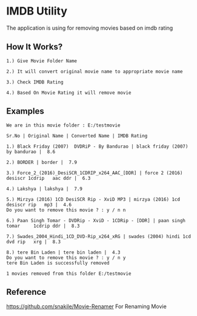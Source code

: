 IMDB Utility
=============
The application is using for removing movies based on imdb rating
 
How It Works?
--------
	1.) Give Movie Folder Name
	
	2.) It will convert original movie name to appropriate movie name
	
	3.) Check IMDB Rating
	
	4.) Based On Movie Rating it will remove movie 

Examples
--------

	We are in this movie folder : E:/testmovie
	
	Sr.No | Original Name | Converted Name | IMDB Rating
	
	1.) Black Friday (2007)  DVDRiP - By Bandurao | black friday (2007)   by bandurao |  8.6
	
	2.) BORDER | border |  7.9
	
	3.) Force_2_(2016)_DesiSCR_1CDRIP_x264_AAC_[DDR] | force 2 (2016) desiscr 1cdrip   aac ddr |  6.3
	
	4.) Lakshya | lakshya |  7.9
	
	5.) Mirzya (2016) 1CD DesiSCR Rip - XviD MP3 | mirzya (2016) 1cd desiscr rip   mp3 |  4.6
	Do you want to remove this movie ? : y / n n

	6.) Paan Singh Tomar - DVDRip - XviD - 1CDRip - [DDR] | paan singh tomar     1cdrip ddr |  8.3
	
	7.) Swades_2004_Hindi_1CD_DVD-Rip_x264_xRG | swades (2004) hindi 1cd dvd rip   xrg |  8.3
	
	8.) tere Bin Laden | tere bin laden |  4.3
	Do you want to remove this movie ? : y / n y
	tere Bin Laden is successfully removed
	
	1 movies removed from this folder E:/testmovie


Reference
--------
https://github.com/snakile/Movie-Renamer For Renaming Movie

